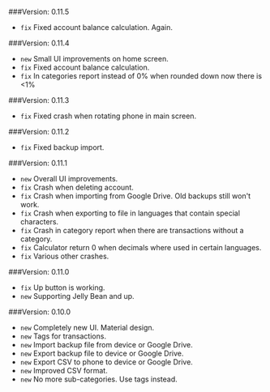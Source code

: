###Version: 0.11.5
- ```fix``` Fixed account balance calculation. Again.

###Version: 0.11.4
- ```new``` Small UI improvements on home screen.
- ```fix``` Fixed account balance calculation.
- ```fix``` In categories report instead of 0% when rounded down now there is <1%

###Version: 0.11.3
- ```fix``` Fixed crash when rotating phone in main screen.

###Version: 0.11.2
- ```fix``` Fixed backup import.

###Version: 0.11.1
- ```new``` Overall UI improvements.
- ```fix``` Crash when deleting account.
- ```fix``` Crash when importing from Google Drive. Old backups still won't work.
- ```fix``` Crash when exporting to file in languages that contain special characters.
- ```fix``` Crash in category report when there are transactions without a category.
- ```fix``` Calculator return 0 when decimals where used in certain languages.
- ```fix``` Various other crashes.

###Version: 0.11.0
- ```fix``` Up button is working.
- ```new``` Supporting Jelly Bean and up.

###Version: 0.10.0
- ```new``` Completely new UI. Material design.
- ```new``` Tags for transactions.
- ```new``` Import backup file from device or Google Drive.
- ```new``` Export backup file to device or Google Drive.
- ```new``` Export CSV to phone to device or Google Drive.
- ```new``` Improved CSV format.
- ```new``` No more sub-categories. Use tags instead.
